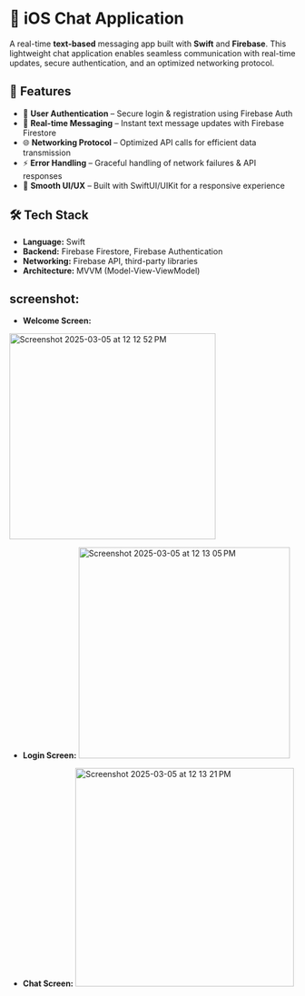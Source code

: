 # 🚀 iOS Chat Application  

A real-time **text-based** messaging app built with **Swift** and **Firebase**. This lightweight chat application enables seamless communication with real-time updates, secure authentication, and an optimized networking protocol.

## 📌 Features  
- 🔐 **User Authentication** – Secure login & registration using Firebase Auth  
- 💬 **Real-time Messaging** – Instant text message updates with Firebase Firestore  
- 🌐 **Networking Protocol** – Optimized API calls for efficient data transmission  
- ⚡ **Error Handling** – Graceful handling of network failures & API responses  
- 🎨 **Smooth UI/UX** – Built with SwiftUI/UIKit for a responsive experience  

## 🛠 Tech Stack  
- **Language:** Swift  
- **Backend:** Firebase Firestore, Firebase Authentication  
- **Networking:** Firebase API, third-party libraries  
- **Architecture:** MVVM (Model-View-ViewModel)  


## screenshot:

- **Welcome Screen:**
<img width="363" alt="Screenshot 2025-03-05 at 12 12 52 PM" src="https://github.com/user-attachments/assets/18e3816a-4c01-4772-895e-89022574cb0b" />

- **Login Screen:**
  <img width="372" alt="Screenshot 2025-03-05 at 12 13 05 PM" src="https://github.com/user-attachments/assets/7279d435-c3f6-4108-8bc6-4a93648e5940" />

- **Chat Screen:**
  <img width="385" alt="Screenshot 2025-03-05 at 12 13 21 PM" src="https://github.com/user-attachments/assets/73a648d6-3022-411a-870e-ae75e21d1dc0" />

  

